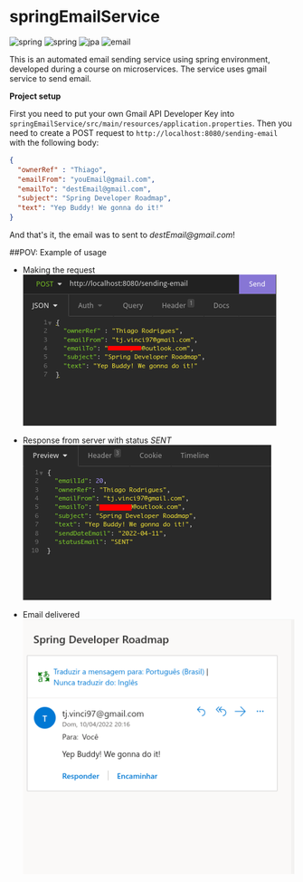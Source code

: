 # springEmailService

![spring](https://img.shields.io/badge/Spring-6DB33F?logo=spring&logoColor=white)
![spring](https://img.shields.io/badge/PostgreSQL-316192?logo=postgresql&logoColor=white)
![jpa](https://img.shields.io/badge/Made%20with-JPA-brightgreen)
![email](https://img.shields.io/badge/Made%20with-Spring%20mail-brightgreen)

This is an automated email sending service using spring environment, developed during a course on microservices.
The service uses gmail service to send email. 

**Project setup**

First you need to put your own Gmail API Developer Key into `springEmailService/src/main/resources/application.properties`. Then you need to create a POST request to `http://localhost:8080/sending-email` with the following body:
```json
{
  "ownerRef" : "Thiago",
  "emailFrom": "youEmail@gmail.com",
  "emailTo": "destEmail@gmail.com",
  "subject": "Spring Developer Roadmap",
  "text": "Yep Buddy! We gonna do it!"
}
```
And that's it, the email was to sent to _destEmail@gmail.com_!

##POV: Example of usage
* Making the request
  ![req](https://github.com/andarino/EmailMicrosservice/blob/main/img/reqPost.png)
  
* Response from server with status _SENT_
  ![res](https://github.com/andarino/EmailMicrosservice/blob/main/img/sent.png)
 
* Email delivered
 ![delivered](https://github.com/andarino/EmailMicrosservice/blob/main/img/delivered.png)
